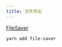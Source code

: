 ```yaml
---
title: 文件导出
---
```


[FileSaver](https://github.com/eligrey/FileSaver.js)

```bash
yarn add file-saver
```

